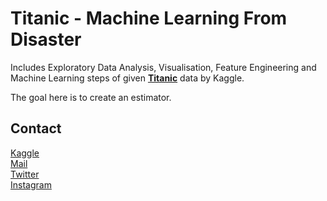 # Titanic - Machine Learning From Disaster

Includes Exploratory Data Analysis, Visualisation, Feature Engineering and Machine Learning steps of given **[Titanic](https://www.kaggle.com/c/titanic)** data by Kaggle.

The goal here is to create an estimator.

## Contact

[Kaggle](https://www.kaggle.com/barankutluay) \
[Mail](mailto:barankutluay19@gmail.com) \
[Twitter](https://www.twitter.com/baronashorr) \
[Instagram](https://www.instagram.com/baran.kutluay)
